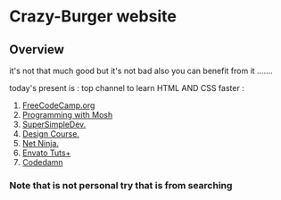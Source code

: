# Crazy-Burger website 
## Overview 

it's not that much good but it's not bad also you can benefit from it .......


today's present is : 
top channel to learn HTML AND CSS faster  :
1. [FreeCodeCamp.org](https://www.youtube.com/@freecodecamp)
2. [Programming with Mosh](https://www.youtube.com/@programmingwithmosh)
3. [SuperSimpleDev.](https://www.youtube.com/@SuperSimpleDev)
4. [Design Course.](https://www.youtube.com/@DesignCourse)
5. [Net Ninja.](https://www.youtube.com/@NetNinja)
6. [Envato Tuts+](https://www.youtube.com/@envatotuts)
7. [Codedamn](https://www.youtube.com/@codedamn)

### Note that is not personal try that is from searching 

